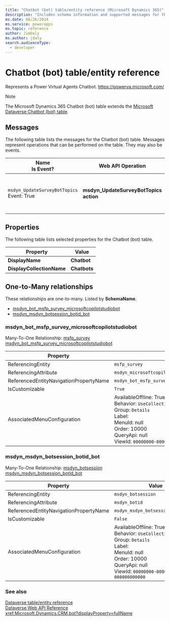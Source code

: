 ```yaml
---
title: "Chatbot (bot) table/entity reference (Microsoft Dynamics 365)"
description: "Includes schema information and supported messages for the Chatbot (bot) table/entity with Microsoft Dynamics 365."
ms.date: 08/26/2024
ms.service: powerapps
ms.topic: reference
author: JimDaly
ms.author: jdaly
search.audienceType: 
  - developer
---
```


# Chatbot (bot) table/entity reference

Represents a Power Virtual Agents Chatbot. https://powerva.microsoft.com/

> [!NOTE]
> The Microsoft Dynamics 365 Chatbot (bot) table extends the [Microsoft Dataverse Chatbot (bot) table](/power-apps/developer/data-platform/reference/entities/bot).


## Messages

The following table lists the messages for the Chatbot (bot) table.
Messages represent operations that can be performed on the table. They may also be events.

| Name <br />Is Event? |Web API Operation |SDK for .NET |
| ---- | ----- |----- |
| `msdyn_UpdateSurveyBotTopics`<br />Event: True |**msdyn_UpdateSurveyBotTopics action** |[Learn to use messages with the SDK for .NET](/power-apps/developer/data-platform/org-service/use-messages)|

## Properties

The following table lists selected properties for the Chatbot (bot) table.

|Property|Value|
| --- | --- |
| **DisplayName** | **Chatbot** |
| **DisplayCollectionName** | **Chatbots** |


## One-to-Many relationships

These relationships are one-to-many. Listed by **SchemaName**.

- [msdyn_bot_msfp_survey_microsoftcopilotstudiobot](#BKMK_msdyn_bot_msfp_survey_microsoftcopilotstudiobot)
- [msdyn_msdyn_botsession_botid_bot](#BKMK_msdyn_msdyn_botsession_botid_bot)

### <a name="BKMK_msdyn_bot_msfp_survey_microsoftcopilotstudiobot"></a> msdyn_bot_msfp_survey_microsoftcopilotstudiobot

Many-To-One Relationship: [msfp_survey msdyn_bot_msfp_survey_microsoftcopilotstudiobot](msfp_survey.md#BKMK_msdyn_bot_msfp_survey_microsoftcopilotstudiobot)

|Property|Value|
|---|---|
|ReferencingEntity|`msfp_survey`|
|ReferencingAttribute|`msdyn_microsoftcopilotstudiobot`|
|ReferencedEntityNavigationPropertyName|`msdyn_bot_msfp_survey_microsoftcopilotstudiobot`|
|IsCustomizable|`True`|
|AssociatedMenuConfiguration|AvailableOffline: True<br />Behavior: `UseCollectionName`<br />Group: `Details`<br />Label: <br />MenuId: null<br />Order: 10000<br />QueryApi: null<br />ViewId: `00000000-0000-0000-0000-000000000000`|

### <a name="BKMK_msdyn_msdyn_botsession_botid_bot"></a> msdyn_msdyn_botsession_botid_bot

Many-To-One Relationship: [msdyn_botsession msdyn_msdyn_botsession_botid_bot](msdyn_botsession.md#BKMK_msdyn_msdyn_botsession_botid_bot)

|Property|Value|
|---|---|
|ReferencingEntity|`msdyn_botsession`|
|ReferencingAttribute|`msdyn_botid`|
|ReferencedEntityNavigationPropertyName|`msdyn_msdyn_botsession_botid_bot`|
|IsCustomizable|`False`|
|AssociatedMenuConfiguration|AvailableOffline: True<br />Behavior: `UseCollectionName`<br />Group: `Details`<br />Label: <br />MenuId: null<br />Order: 10000<br />QueryApi: null<br />ViewId: `00000000-0000-0000-0000-000000000000`|



### See also

[Dataverse table/entity reference](../about-entity-reference.md)  
[Dataverse Web API Reference](/power-apps/developer/data-platform/webapi/reference/about)   
<xref:Microsoft.Dynamics.CRM.bot?displayProperty=fullName>
